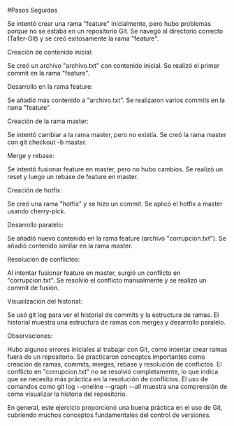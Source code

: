 #Pasos Seguidos

Se intentó crear una rama "feature" inicialmente, pero hubo problemas porque no se estaba en un repositorio Git.
Se navegó al directorio correcto (Taller-Git) y se creó exitosamente la rama "feature".


Creación de contenido inicial:

Se creó un archivo "archivo.txt" con contenido inicial.
Se realizó el primer commit en la rama "feature".


Desarrollo en la rama feature:

Se añadió más contenido a "archivo.txt".
Se realizaron varios commits en la rama "feature".


Creación de la rama master:

Se intentó cambiar a la rama master, pero no existía.
Se creó la rama master con git checkout -b master.


Merge y rebase:

Se intentó fusionar feature en master, pero no hubo cambios.
Se realizó un reset y luego un rebase de feature en master.


Creación de hotfix:

Se creó una rama "hotfix" y se hizo un commit.
Se aplicó el hotfix a master usando cherry-pick.


Desarrollo paralelo:

Se añadió nuevo contenido en la rama feature (archivo "corrupcion.txt").
Se añadió contenido similar en la rama master.


Resolución de conflictos:

Al intentar fusionar feature en master, surgió un conflicto en "corrupcion.txt".
Se resolvió el conflicto manualmente y se realizó un commit de fusión.


Visualización del historial:

Se usó git log para ver el historial de commits y la estructura de ramas.
El historial muestra una estructura de ramas con merges y desarrollo paralelo.



Observaciones:

Hubo algunos errores iniciales al trabajar con Git, como intentar crear ramas fuera de un repositorio.
Se practicaron conceptos importantes como creación de ramas, commits, merges, rebase y resolución de conflictos.
El conflicto en "corrupcion.txt" no se resolvió completamente, lo que indica que se necesita más práctica en la resolución de conflictos.
El uso de comandos como git log --oneline --graph --all muestra una comprensión de cómo visualizar la historia del repositorio.

En general, este ejercicio proporcionó una buena práctica en el uso de Git, cubriendo muchos conceptos fundamentales del control de versiones.
